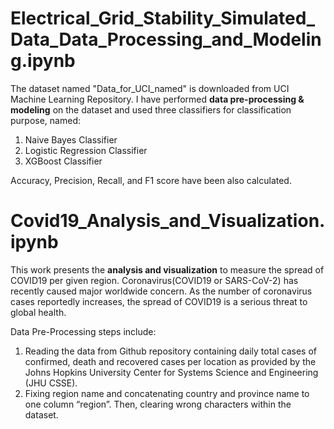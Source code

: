 <h1>Electrical_Grid_Stability_Simulated_Data_Data_Processing_and_Modeling.ipynb</h1>

The dataset named "Data_for_UCI_named" is downloaded from UCI Machine Learning Repository. I have performed **data pre-processing & modeling** on the dataset and used three classifiers for classification purpose, named:

1. Naive Bayes Classifier
2. Logistic Regression Classifier
3. XGBoost Classifier

Accuracy, Precision, Recall, and F1 score have been also calculated.

<h1>Covid19_Analysis_and_Visualization.ipynb</h1>

This work presents the **analysis and visualization** to measure the spread of COVID19 per given region. Coronavirus(COVID19 or SARS-CoV-2) has recently caused major worldwide concern. As the number of coronavirus cases reportedly increases, the spread of COVID19 is a serious threat to global health.

Data Pre-Processing steps include:

1. Reading the data from Github repository containing daily total cases of confirmed, death and recovered cases per location as provided by the Johns Hopkins University Center for Systems Science and Engineering (JHU CSSE).
2. Fixing region name and concatenating country and province name to one column “region”. Then, clearing wrong characters within the dataset.
